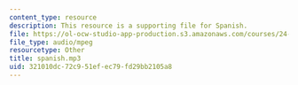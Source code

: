 ```yaml
---
content_type: resource
description: This resource is a supporting file for Spanish.
file: https://ol-ocw-studio-app-production.s3.amazonaws.com/courses/24-901-language-and-its-structure-i-phonology-fall-2010/321010dc72c951efec79fd29bb2105a8_spanish.mp3
file_type: audio/mpeg
resourcetype: Other
title: spanish.mp3
uid: 321010dc-72c9-51ef-ec79-fd29bb2105a8
---
```


